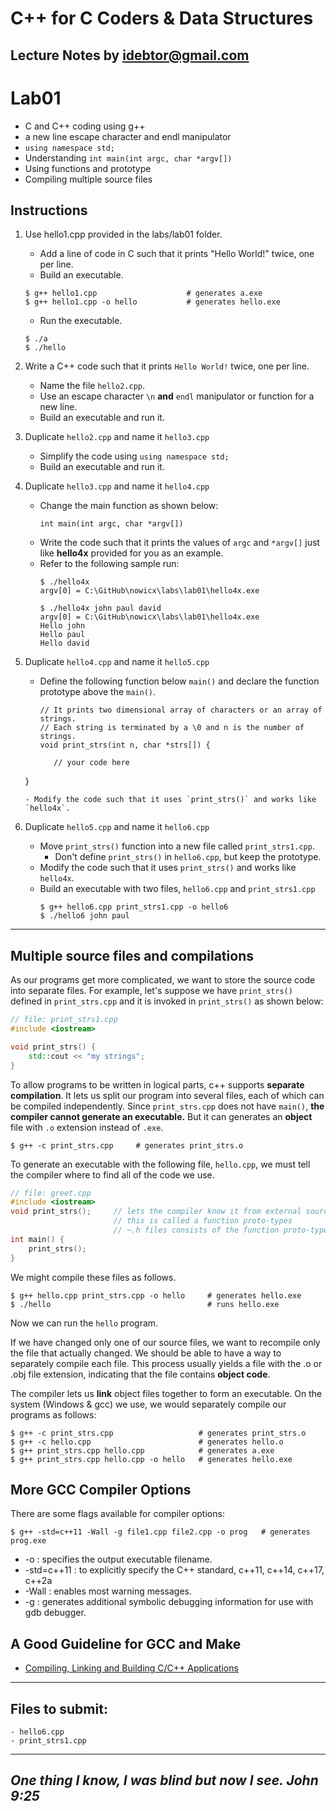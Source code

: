 # C++ for C Coders & Data Structures
Lecture Notes by idebtor@gmail.com
-------------------
# Lab01
  - C and C++ coding using g++
  - a new line escape character and endl manipulator
  - `using namespace std;`
  - Understanding `int main(int argc, char *argv[])`
  - Using functions and prototype
  - Compiling multiple source files

## Instructions
  1. Use hello1.cpp provided in the labs/lab01 folder.
      - Add a line of code in C such that it prints "Hello World!" twice, one per line.
      - Build an executable.
      ```
      $ g++ hello1.cpp                    # generates a.exe
      $ g++ hello1.cpp -o hello           # generates hello.exe
      ```
      - Run the executable.
      ```
      $ ./a
      $ ./hello
      ```
  2. Write a C++ code such that it prints `Hello World!` twice, one per line.
      - Name the file `hello2.cpp`.
      - Use an escape character `\n` __and__ `endl` manipulator or function for a new line.
      - Build an executable and run it.

  3. Duplicate `hello2.cpp` and name it `hello3.cpp`
      - Simplify the code using `using namespace std;`
      - Build an executable and run it.

  4. Duplicate `hello3.cpp` and name it `hello4.cpp`
      - Change the main function as shown below:
        ```
        int main(int argc, char *argv[])
        ```
      - Write the code such that it prints the values of `argc` and `*argv[]` just like __hello4x__ provided for you as an example.
      - Refer to the following sample run:
        ```
        $ ./hello4x
        argv[0] = C:\GitHub\nowicx\labs\lab01\hello4x.exe

        $ ./hello4x john paul david
        argv[0] = C:\GitHub\nowicx\labs\lab01\hello4x.exe
        Hello john
        Hello paul
        Hello david
        ```
        
  5. Duplicate `hello4.cpp` and name it `hello5.cpp`
      - Define the following function below `main()` and declare the function prototype above the `main()`.
        ```
        // It prints two dimensional array of characters or an array of strings.
        // Each string is terminated by a \0 and n is the number of strings.
        void print_strs(int n, char *strs[]) {

    	   // your code here

       }
       ```
     - Modify the code such that it uses `print_strs()` and works like `hello4x`.

  6. Duplicate `hello5.cpp` and name it `hello6.cpp`
      - Move `print_strs()` function into a new file called `print_strs1.cpp`.
          - Don't define `print_strs()` in `hello6.cpp`, but keep the prototype.
      - Modify the code such that it uses `print_strs()` and works like `hello4x`.
      - Build an executable with two files, `hello6.cpp` and `print_strs1.cpp`
        ```
        $ g++ hello6.cpp print_strs1.cpp -o hello6
        $ ./hello6 john paul
        ```

-------------------
## Multiple source files and compilations
As our programs get more complicated, we want to store the source code into separate files.  For example, let's suppose we have `print_strs()` defined in `print_strs.cpp` and it is invoked in `print_strs()` as shown below:

```C++
// file: print_strs1.cpp
#include <iostream>

void print_strs() {
    std::cout << "my strings";
}
```
To allow programs to be written in logical parts, c++ supports __separate compilation__.  It lets us split our program into several files, each of which can be compiled independently. Since `print_strs.cpp` does not have `main()`, __the compiler cannot generate an executable.__  But it can generates an __object__ file with `.o` extension instead of `.exe`.

```
$ g++ -c print_strs.cpp     # generates print_strs.o
```

To generate an executable with the following file, `hello.cpp`, we must tell the compiler where to find all of the code we use.  

```C++
// file: greet.cpp
#include <iostream>
void print_strs();     // lets the compiler know it from external sources
                       // this is called a function proto-types
                       // ~.h files consists of the function proto-types
int main() {
    print_strs();
}
```

We might compile these files as follows.

```
$ g++ hello.cpp print_strs.cpp -o hello     # generates hello.exe
$ ./hello                                   # runs hello.exe
```
Now we can run the `hello` program.

If we have changed only one of our source files, we want to recompile only the file that actually changed. We should be able to have a way to separately compile each file.  This process usually yields a file with the .o or .obj file extension, indicating that the file contains __object code__.

The compiler lets us __link__ object files together to form an executable.  On the system (Windows & gcc) we use, we would separately compile our programs as follows:

```
$ g++ -c print_strs.cpp                   # generates print_strs.o
$ g++ -c hello.cpp                        # generates hello.o
$ g++ print_strs.cpp hello.cpp            # generates a.exe
$ g++ print_strs.cpp hello.cpp -o hello   # generates hello.exe
```

## More GCC Compiler Options
There are some flags available for compiler options:
```
$ g++ -std=c++11 -Wall -g file1.cpp file2.cpp -o prog   # generates prog.exe
```
- -o : specifies the output executable filename.
- -std=c++11 : to explicitly specify the C++ standard, c++11, c++14, c++17, c++2a
- -Wall : enables most warning messages.
- -g : generates additional symbolic debugging information for use with gdb debugger.

## A Good Guideline for GCC and Make
- [Compiling, Linking and Building C/C++ Applications](https://www3.ntu.edu.sg/home/ehchua/programming/cpp/gcc_make.html)

----------------------------
## Files to submit:
    - hello6.cpp
    - print_strs1.cpp

----------------------------
_One thing I know, I was blind but now I see. John 9:25_
----------------------------
